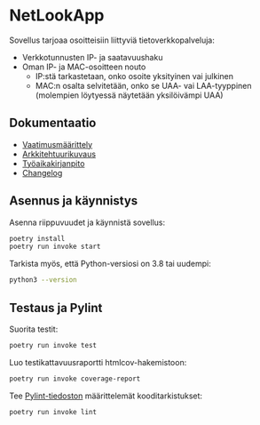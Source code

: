 # NetLookApp
Sovellus tarjoaa osoitteisiin liittyviä tietoverkkopalveluja:

- Verkkotunnusten IP- ja saatavuushaku
- Oman IP- ja MAC-osoitteen nouto
  - IP:stä tarkastetaan, onko osoite yksityinen vai julkinen
  - MAC:n osalta selvitetään, onko se UAA- vai LAA-tyyppinen (molempien löytyessä näytetään yksilöivämpi UAA)

## Dokumentaatio

- [Vaatimusmäärittely](./dokumentaatio/vaatimusmaarittely.md)
- [Arkkitehtuurikuvaus](./dokumentaatio/arkkitehtuuri.md)
- [Työaikakirjanpito](./dokumentaatio/tuntikirjanpito.md)
- [Changelog](./dokumentaatio/changelog.md)

## Asennus ja käynnistys

Asenna riippuvuudet ja käynnistä sovellus:

```bash
poetry install
poetry run invoke start
```

Tarkista myös, että Python-versiosi on 3.8 tai uudempi:

```bash
python3 --version
```

## Testaus ja Pylint

Suorita testit:

```bash
poetry run invoke test
```

Luo testikattavuusraportti htmlcov-hakemistoon:

```bash
poetry run invoke coverage-report
```

Tee [Pylint-tiedoston](./.pylintrc) määrittelemät kooditarkistukset:

```bash
poetry run invoke lint
```
